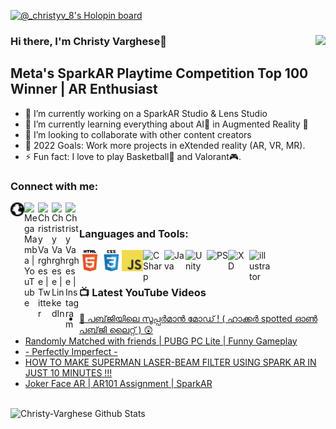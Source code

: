 [![@_christyv_8's Holopin board](https://holopin.io/api/user/board?user=_christyv_8)](https://holopin.io/@_christyv_8)

### Hi there, I'm Christy Varghese👋 <a href="https://github.com/antonkomarev/github-profile-views-counter"><img align="right" src="https://komarev.com/ghpvc/?username=Christy-Varghese&color=blueviolet&style=plastic&label=Profile+visits">
</a>

## Meta's SparkAR Playtime Competition Top 100 Winner | AR Enthusiast
- 🔭 I’m currently working on a SparkAR Studio & Lens Studio
- 🌱 I’m currently learning everything about AI🤖 in Augmented Reality 🤣
- 👯 I’m looking to collaborate with other content creators
- 🥅 2022 Goals: Work more projects in eXtended reality (AR, VR, MR).
- ⚡ Fun fact: I love to play Basketball🏀 and Valorant🎮.

### Connect with me:

[<img align="left" alt="christyvarghese.me" width="22px" src="https://raw.githubusercontent.com/iconic/open-iconic/master/svg/globe.svg" />][website]
[<img align="left" alt="MegaMamba | YouTube" width="22px" src="https://cdn.jsdelivr.net/npm/simple-icons@v3/icons/youtube.svg" />][youtube]
[<img align="left" alt="Christy Varghese | Twitter" width="22px" src="https://code.iconify.design/iconify-icon/1.0.1/iconify-icon.min.js" />][twitter]
[<img align="left" alt="Christy Varghese | LinkedIn" width="22px" src="https://cdn.jsdelivr.net/npm/simple-icons@v3/icons/linkedin.svg" />][linkedin]
[<img align="left" alt="Christy Varghese | Instagram" width="22px" src="https://cdn.jsdelivr.net/npm/simple-icons@v3/icons/instagram.svg" />][instagram]

<br />

### Languages and Tools:

<img align="left" alt="HTML5" width="34px" src="https://raw.githubusercontent.com/github/explore/80688e429a7d4ef2fca1e82350fe8e3517d3494d/topics/html/html.png" />
<img align="left" alt="CSS3" width="34px" src="https://raw.githubusercontent.com/github/explore/80688e429a7d4ef2fca1e82350fe8e3517d3494d/topics/css/css.png" />
<img align="left" alt="JavaScript" width="34px" src="https://raw.githubusercontent.com/github/explore/80688e429a7d4ef2fca1e82350fe8e3517d3494d/topics/javascript/javascript.png" />
<img align="left" alt="CSharp" width="34px" src="https://img.icons8.com/color/48/000000/c-sharp-logo-2.png"/>
<img align="left" alt="Java" width="34px"  src="https://img.icons8.com/color/48/000000/java-coffee-cup-logo.png"/>
<img align="left" alt="Unity" width="34px" src="https://img.icons8.com/ios-filled/50/000000/unity.png"/>
<img align="left" alt="PS" width="34px" src="https://img.icons8.com/plasticine/100/000000/adobe-photoshop.png"/>
<img align="left" alt="XD" width="34px" src="https://img.icons8.com/plasticine/100/000000/adobe-xd.png"/>
<img align="left" alt="illustrator" width="34px"src="https://img.icons8.com/plasticine/100/000000/adobe-illustrator.png"/>


<br />
<br />

### 📺 Latest YouTube Videos
<!-- YOUTUBE:START -->
- [🤯 പബ്‌ജിയിലെ സൂപ്പർമാൻ മോഡ് !  ( ഹാക്കർ spotted  ഓൺ പബ്‌ജി ലൈറ്റ് ) 😲](https://youtu.be/jDuaMmqp030)
- [Randomly Matched with friends | PUBG PC Lite | Funny Gameplay](https://youtu.be/NyYRswbbIp4)
- [- Perfectly Imperfect -](https://youtu.be/tWuxxa6j3yE)
- [HOW TO MAKE SUPERMAN LASER-BEAM FILTER USING SPARK AR IN JUST 10 MINUTES !!!](https://youtu.be/ydmuwpsjNw0)
- [Joker Face AR | AR101 Assignment | SparkAR](https://youtu.be/9Kdx4rkPXM0)
<!-- YOUTUBE:END -->

<br />

<img align="left" alt="Christy-Varghese Github Stats" src="https://github-readme-stats.vercel.app/api?username=Christy-Varghese&show_icons=true&hide_border=true" />

[website]: https://christyvarghese.github.io/
[twitter]: https://twitter.com/_christyv_8
[youtube]: https://youtube.com/MegaMamba
[instagram]: https://www.instagram.com/_christyv_8/
[linkedin]: https://www.linkedin.com/in/christy-varghese/
